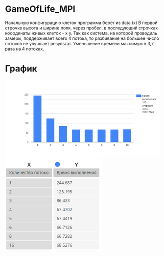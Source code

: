 # GameOfLife_MPI
Начальную конфигурацию клеток программа берёт из data.txt
В первой строчке высота и ширине поля, через пробел, в последующий строчках координаты живых клеток - x y.
Так как система, на которой проводиль замеры, поддерживает всего 4 потока, то разбивание на большее число потоков не улучшает результат.
Уменьшение времени максимум в 3,7 раза на 4 потоках.
# График
![alt text](https://github.com/Konev-Denis/GameOfLife_MPI/blob/main/chart.png?raw=true)
![alt text](https://github.com/Konev-Denis/GameOfLife_MPI/blob/main/tabl.png?raw=true)
